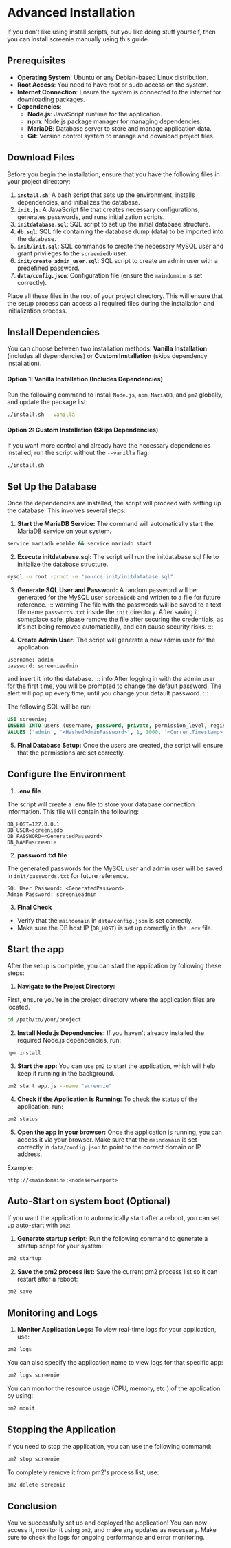 # Advanced Installation
If you don't like using install scripts, but you like doing stuff yourself, then you can install screenie manually using this guide.

## Prerequisites

- **Operating System**: Ubuntu or any Debian-based Linux distribution.
- **Root Access**: You need to have root or sudo access on the system.
- **Internet Connection**: Ensure the system is connected to the internet for downloading packages.
- **Dependencies**:
  - **Node.js**: JavaScript runtime for the application.
  - **npm**: Node.js package manager for managing dependencies.
  - **MariaDB**: Database server to store and manage application data.
  - **Git**: Version control system to manage and download project files.

## Download Files

Before you begin the installation, ensure that you have the following files in your project directory:

1. **`install.sh`**: A bash script that sets up the environment, installs dependencies, and initializes the database.
2. **`init.js`**: A JavaScript file that creates necessary configurations, generates passwords, and runs initialization scripts.
3. **`initdatabase.sql`**: SQL script to set up the initial database structure.
4. **`db.sql`**: SQL file containing the database dump (data) to be imported into the database.
5. **`init/init.sql`**: SQL commands to create the necessary MySQL user and grant privileges to the `screeniedb` user.
6. **`init/create_admin_user.sql`**: SQL script to create an admin user with a predefined password.
7. **`data/config.json`**: Configuration file (ensure the `maindomain` is set correctly).

Place all these files in the root of your project directory. This will ensure that the setup process can access all required files during the installation and initialization process.

## Install Dependencies

You can choose between two installation methods: **Vanilla Installation** (includes all dependencies) or **Custom Installation** (skips dependency installation).

#### Option 1: Vanilla Installation (Includes Dependencies)

Run the following command to install `Node.js`, `npm`, `MariaDB`, and `pm2` globally, and update the package list:

```bash
./install.sh --vanilla
```

#### Option 2: Custom Installation (Skips Dependencies)
If you want more control and already have the necessary dependencies installed, run the script without the ```--vanilla``` flag:
```bash
./install.sh
```

## Set Up the Database

Once the dependencies are installed, the script will proceed with setting up the database. This involves several steps:

1. **Start the MariaDB Service:**
The command will automatically start the MariaDB service on your system.

```bash
service mariadb enable && service mariadb start
```
2. **Execute initdatabase.sql:**
The script will run the initdatabase.sql file to initialize the database structure.

```bash
mysql -u root -proot -e "source init/initdatabase.sql"
```

3. **Generate SQL User and Password:**
A random password will be generated for the MySQL user `screeniedb` and written to a file for future reference.
::: warning
The file with the passwords will be saved to a text file name `passwords.txt` inside the ``init`` directory. After saving it someplace safe, please remove the file after securing the credentials, as it's not being removed automatically, and can cause security risks.
:::

4. **Create Admin User:**
The script will generate a new admin user for the application
```plaintext
username: admin
password: screenieadmin

```
and insert it into the database.
::: info
After logging in with the admin user for the first time, you will be prompted to change the default password. The alert will pop up every time, until you change your default password.
:::

The following SQL will be run:
```sql
USE screenie;
INSERT INTO users (username, password, private, permission_level, registration_date) 
VALUES ('admin', '<HashedAdminPassword>', 1, 1000, '<CurrentTimestamp>');
```

5. **Final Database Setup:**
Once the users are created, the script will ensure that the permissions are set correctly.

## Configure the Environment

1. **.env file**

The script will create a .env file to store your database connection information. This file will contain the following:

```dotenv
DB_HOST=127.0.0.1
DB_USER=screeniedb
DB_PASSWORD=<GeneratedPassword>
DB_NAME=screenie
```

2. **password.txt file**

The generated passwords for the MySQL user and admin user will be saved in `init/passwords.txt` for future reference.

```plaintext
SQL User Password: <GeneratedPassword>
Admin Password: screenieadmin
```

3. **Final Check**
- Verify that the `maindomain` in `data/config.json` is set correctly.
- Make sure the DB host IP (`DB_HOST`) is set up correctly in the `.env` file.

## Start the app
After the setup is complete, you can start the application by following these steps:

1. **Navigate to the Project Directory:**

First, ensure you're in the project directory where the application files are located.

```bash
cd /path/to/your/project
```

2. **Install Node.js Dependencies:**
If you haven't already installed the required Node.js dependencies, run:

```bash
npm install
```

3. **Start the app:**
You can use `pm2` to start the application, which will help keep it running in the background.

```bash
pm2 start app.js --name "screenie"
```

4. **Check if the Application is Running:**
To check the status of the application, run:

```bash
pm2 status
```

5. **Open the app in your browser:**
Once the application is running, you can access it via your browser. Make sure that the `maindomain` is set correctly in `data/config.json` to point to the correct domain or IP address.

Example:
```plaintext
http://<maindomain>:<nodeserverport>
```

## Auto-Start on system boot (Optional)

If you want the application to automatically start after a reboot, you can set up auto-start with `pm2`:

1. **Generate startup script:**
Run the following command to generate a startup script for your system:

```bash
pm2 startup
```

2. **Save the pm2 process list:**
Save the current pm2 process list so it can restart after a reboot:

```bash
pm2 save
```

## Monitoring and Logs

1. **Monitor Application Logs:**
To view real-time logs for your application, use:

```bash
pm2 logs
```

You can also specify the application name to view logs for that specific app:

```bash
pm2 logs screenie
```

You can monitor the resource usage (CPU, memory, etc.) of the application by using:

```bash
pm2 monit
```

## Stopping the Application

If you need to stop the application, you can use the following command:

```bash
pm2 stop screenie
```

To completely remove it from pm2's process list, use:

```bash
pm2 delete screenie
```

## Conclusion
You've successfully set up and deployed the application! You can now access it, monitor it using `pm2`, and make any updates as necessary. Make sure to check the logs for ongoing performance and error monitoring.